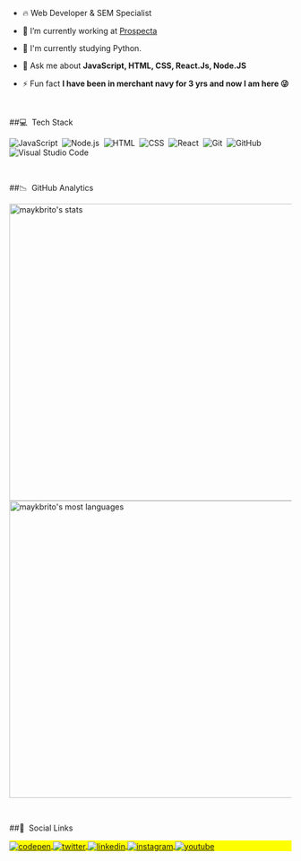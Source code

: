 - 🔥 Web Developer & SEM Specialist 

- 🔭 I’m currently working at [Prospecta](http://www.prospectamarketing.com.br/)

- 📘 I'm currently studying Python.

- 💬 Ask me about **JavaScript, HTML, CSS, React.Js, Node.JS**

- ⚡ Fun fact **I have been in merchant navy for 3 yrs and now I am here 😜**

<br>

##💻 &nbsp;Tech Stack

![JavaScript](https://img.shields.io/badge/-JavaScript-05122A?style=flat&logo=javascript)&nbsp;
![Node.js](https://img.shields.io/badge/-Node.js-05122A?style=flat&logo=node.js)&nbsp;
![HTML](https://img.shields.io/badge/-HTML-05122A?style=flat&logo=HTML5)&nbsp;
![CSS](https://img.shields.io/badge/-CSS-05122A?style=flat&logo=CSS3&logoColor=1572B6)&nbsp;
![React](https://img.shields.io/badge/-React-05122A?style=flat&logo=react)&nbsp;
![Git](https://img.shields.io/badge/-Git-05122A?style=flat&logo=git)&nbsp;
![GitHub](https://img.shields.io/badge/-GitHub-05122A?style=flat&logo=github)&nbsp;
![Visual Studio Code](https://img.shields.io/badge/-Visual%20Studio%20Code-05122A?style=flat&logo=visual-studio-code&logoColor=007ACC)&nbsp;

<br>

##📉 &nbsp;GitHub Analytics

<p align="left">
<img width="530em" src="https://github-readme-stats.vercel.app/api?username=TulioFrancoSouza&show_icons=true&theme=vision-friendly-dark" alt="maykbrito's stats"/>
<img width="530em" src="https://github-readme-stats.vercel.app/api/top-langs/?username=TulioFrancoSouza&layout=compact&theme=vision-friendly-dark" alt="maykbrito's most languages"/>
</p>

<br>

##📱 &nbsp;Social Links

<p align="left" style="background:yellow">
<a href="https://codepen.io/maykbrito" target="_blank">
  <img align="center" src="https://img.shields.io/badge/-francotuliobr-05122A?style=flat&logo=codepen" alt="codepen"/>
</a>
<a href="https://twitter.com/francotuliobr" target="_blank">
  <img align="center" src="https://img.shields.io/badge/-francotuliobr-05122A?style=flat&logo=twitter" alt="twitter"/>  
</a>
<a href="https://linkedin.com/in/tuliofrancodesouza" target="_blank">
  <img align="center" src="https://img.shields.io/badge/-francotuliobr-05122A?style=flat&logo=linkedin" alt="linkedin"/>
</a>
<a href="https://www.instagram.com/francotuliobr" target="_blank">
 <img align="center" src="https://img.shields.io/badge/-francotuliobr-05122A?style=flat&logo=instagram" alt="instagram"/>
</a>
<a href="https://youtube.com/francotuliobr" target="_blank">
 <img align="center" src="https://img.shields.io/badge/-francotuliobr-05122A?style=flat&logo=youtube" alt="youtube"/>
</a>
</p>
